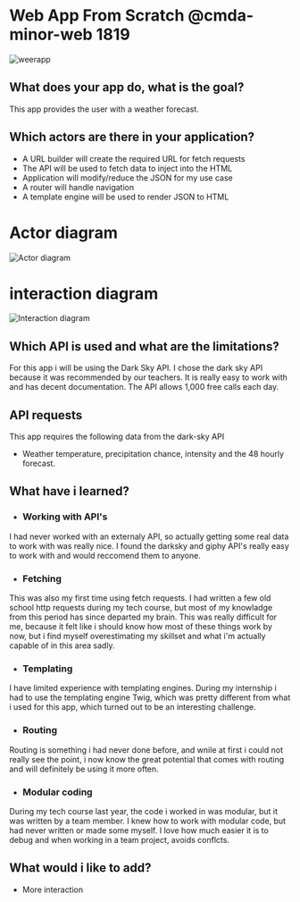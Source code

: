 # Web App From Scratch @cmda-minor-web 1819
![weerapp](https://user-images.githubusercontent.com/43436118/81806807-473d2080-951d-11ea-99f5-16675dbe9594.PNG)

## What does your app do, what is the goal?
This app provides the user with a weather forecast.

## Which actors are there in your application?
* A URL builder will create the required URL for fetch requests
* The API will be used to fetch data to inject into the HTML
* Application will modify/reduce the JSON for my use case
* A router will handle navigation
* A template engine will be used to render JSON to HTML

# Actor diagram
![Actor diagram](https://user-images.githubusercontent.com/43436118/81809914-5ffc0500-9522-11ea-87ae-f414d2edf91b.png)


# interaction diagram
![Interaction diagram](https://user-images.githubusercontent.com/43436118/81810589-7eaecb80-9523-11ea-86d5-beeedf38eae9.png)


## Which API is used and what are the limitations?
For this app i will be using the Dark Sky API. I chose the dark sky API because it was recommended by our teachers. It is really easy to work with and has decent documentation. The API allows 1,000 free calls each day.

## API requests
This app requires the following data from the dark-sky API

- Weather temperature, precipitation chance, intensity and the 48 hourly forecast.

## What have i learned?
- ### Working with API's
I had never worked with an externaly API, so actually getting some real data to work with was really nice. I found the darksky and giphy API's really easy to work with and would reccomend them to anyone. 

- ### Fetching
This was also my first time using fetch requests. I had written a few old school http requests during my tech course, but most of my knowladge from this period has since departed my brain. This was really difficult for me, because it felt like i should know how most of these things work by now, but i find myself overestimating my skillset and what i'm actually capable of in this area sadly.

- ### Templating
I have limited experience with templating engines. During my internship i had to use the templating engine Twig, which was pretty different from what i used for this app, which turned out to be an interesting challenge. 

- ### Routing
Routing is something i had never done before, and wnile at first i could not really see the point, i now know the great potential that comes with routing and will definitely be using it more often. 

- ### Modular coding
During my tech course last year, the code i worked in was modular, but it was written by a team member. I knew how to work with modular code, but had never written or made some myself. I love how much easier it is to debug and when working in a team project, avoids conflcts.

## What would i like to add?
- More interaction

